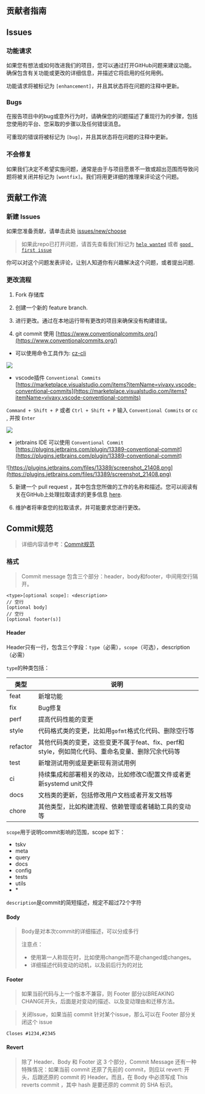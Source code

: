 ## 贡献者指南

## Issues

### 功能请求

如果您有想法或如何改进我们的项目，您可以通过打开GitHub问题来建议功能。确保包含有关功能或更改的详细信息，并描述它将启用的任何用例。

功能请求将被标记为 `[enhancement]`，并且其状态将在问题的注释中更新。

### Bugs

在报告项目中的bug或意外行为时，请确保您的问题描述了重现行为的步骤，包括您使用的平台、您采取的步骤以及任何错误消息。

可重现的错误将被标记为 `[bug]`，并且其状态将在问题的注释中更新。

### 不会修复

如果我们决定不希望实施问题，通常是由于与项目愿景不一致或超出范围而导致问题将被关闭并标记为 `[wontfix]`。我们将用更详细的推理来评论这个问题。

## 贡献工作流

### 新建 Issues

如果您准备贡献，请单击此处 [issues/new/choose](../../../../issues/new/choose)

> 如果此repo已打开问题，请首先查看我们标记为 [`help wanted`](../../../../issues?q=is%3Aopen+is%3Aissue+label%3A"help+wanted") 或者 [`good first issue`](../../../../issues?q=is%3Aopen+is%3Aissue+label%3A"good+first+issue")

你可以对这个问题发表评论，让别人知道你有兴趣解决这个问题，或者提出问题.

### 更改流程

1. Fork 存储库

2. 创建一个新的 feature branch.

3. 进行更改。通过在本地运行带有更改的项目来确保没有构建错误。

4. git commit 使用 [https://www.conventionalcommits.org/](https://www.conventionalcommits.org/)

- 可以使用命令工具作为: [cz-cli](https://github.com/commitizen/cz-cli#conventional-commit-messages-as-a-global-utility)

![](https://github.com/commitizen/cz-cli/raw/master/meta/screenshots/add-commit.png)

- vscode插件 `Conventional Commits`  [https://marketplace.visualstudio.com/items?itemName=vivaxy.vscode-conventional-commits](https://marketplace.visualstudio.com/items?itemName=vivaxy.vscode-conventional-commits)

`Command + Shift + P` 或者 `Ctrl + Shift + P` 输入 `Conventional Commits` or `cc `, 并按 `Enter`

![](https://github.com/vivaxy/vscode-conventional-commits/raw/HEAD/assets/docs/demo.gif)

- jetbrains IDE 可以使用 `Conventional Commit` [https://plugins.jetbrains.com/plugin/13389-conventional-commit](https://plugins.jetbrains.com/plugin/13389-conventional-commit)

![https://plugins.jetbrains.com/files/13389/screenshot_21408.png](https://plugins.jetbrains.com/files/13389/screenshot_21408.png)

5. 新建一个 pull request ，其中包含您所做的工作的名称和描述。您可以阅读有关在GitHub上处理拉取请求的更多信息 [here](https://help.github.com/en/articles/creating-a-pull-request-from-a-fork).

6. 维护者将审查您的拉取请求，并可能要求您进行更改。

## Commit规范

> 详细内容请参考：[Commit规范](https://www.conventionalcommits.org/en/v1.0.0/)

### 格式

> Commit message 包含三个部分：header，body和footer，中间用空行隔开。

```
<type>[optional scope]: <description>
// 空行
[optional body]
// 空行
[optional footer(s)]
```

#### Header

Header只有一行，包含三个字段：`type`（必需），`scope`（可选），description（必需）

`type`的种类包括：

| 类型       | 说明                                                       |
|----------|----------------------------------------------------------|
| feat     | 新增功能                                                     |
| fix      | Bug修复                                                    |
| perf     | 提高代码性能的变更                                                |
| style    | 代码格式类的变更，比如用`gofmt`格式化代码、删除空行等                           |
| refactor | 其他代码类的变更，这些变更不属于feat、fix、perf和style，例如简化代码、重命名变量、删除冗余代码等 |
| test     | 新增测试用例或是更新现有测试用例                                         |
| ci       | 持续集成和部署相关的改动，比如修改CI配置文件或者更新systemd unit文件                |
| docs     | 文档类的更新，包括修改用户文档或者开发文档等                                   |
| chore    | 其他类型，比如构建流程、依赖管理或者辅助工具的变动等                               |

`scope`用于说明commit影响的范围，scope 如下：

- tskv
- meta
- query
- docs
- config
- tests
- utils
- \*

`description`是commit的简短描述，规定不超过72个字符

#### Body

> Body是对本次commit的详细描述，可以分成多行
>
> 注意点：
>
> - 使用第一人称现在时，比如使用change而不是changed或changes。
> - 详细描述代码变动的动机，以及前后行为的对比

#### Footer

> 如果当前代码与上一个版本不兼容，则 Footer 部分以BREAKING CHANGE开头，后面是对变动的描述、以及变动理由和迁移方法。

> 关闭Issue，如果当前 commit 针对某个issue，那么可以在 Footer 部分关闭这个 issue

```
Closes #1234,#2345
```

#### Revert

> 除了 Header、Body 和 Footer 这 3 个部分，Commit Message 还有一种特殊情况：如果当前 commit 还原了先前的 commit，则应以
> revert: 开头，后跟还原的 commit 的 Header。而且，在 Body 中必须写成 This reverts commit ，其中 hash 是要还原的 commit 的 SHA
> 标识。